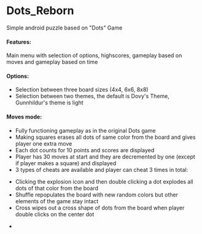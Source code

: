 # Dots_Reborn
Simple android puzzle based on "Dots" Game

#### Features:
Main menu with selection of options, highscores, gameplay based on moves and gameplay based on time

#### Options:
* Selection between three board sizes (4x4, 6x6, 8x8)
* Selection between two themes, the default is Dovy's Theme, Gunnhildur's theme is light

#### Moves mode:
* Fully functioning gameplay as in the original Dots game
* Making squares erases all dots of same color from the board and gives player one extra move 
* Each dot counts for 10 points and scores are displayed
* Player has 30 moves at start and they are decremented by one (except if player makes a square) and displayed 
* 3 types of cheats are available and player can cheat 3 times in total:
- Clicking the explosion icon and then double clicking a dot explodes all dots of that color from the board
- Shuffle repopulates the board with new random colors but other elements of the game stay intact
- Cross wipes out a cross shape of dots from the board when player double clicks on the center dot
* 
####  



